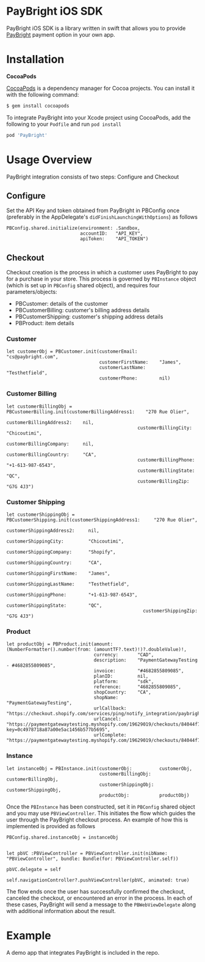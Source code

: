 PayBright iOS SDK
==============

PayBright iOS SDK is a library written in swift that allows you to provide [PayBright](https://paybright.com/) payment option in your own app.

Installation
============

<strong> CocoaPods </strong>

[CocoaPods](https://cocoapods.org/) is a dependency manager for Cocoa projects. You can install it with the following command:

```bash
$ gem install cocoapods
```

To integrate PayBright into your Xcode project using CocoaPods, add the following to your `Podfile` and run `pod install`
```ruby
pod 'PayBright'
```

Usage Overview
==============

PayBright integration consists of two steps: Configure and Checkout


## Configure

Set the API Key and token obtained from PayBright in PBConfig once (preferably in the AppDelegate's `didFinishLaunchingWithOptions`) as follows

```
PBConfig.shared.initialize(environment: .Sandbox, 
                           accountID:   "API_KEY", 
                           apiToken:    "API_TOKEN")
```

## Checkout

Checkout creation is the process in which a customer uses PayBright to pay for a purchase in your store. This process is governed by `PBInstance` object (which is set up in `PBConfig` shared object), and requires four parameters/objects:

- PBCustomer: details of the customer
- PBCustomerBilling: customer's billing address details
- PBCustomerShipping: customer's shipping address details
- PBProduct: item details


### Customer

```
let customerObj = PBCustomer.init(customerEmail:        "cs@paybright.com",
                                  customerFirstName:    "James",
                                  customerLastName:     "Testhetfield",
                                  customerPhone:        nil)
```

### Customer Billing

```
let customerBillingObj = PBCustomerBilling.init(customerBillingAddress1:    "270 Rue Olier",
                                                customerBillingAddress2:    nil,
                                                customerBillingCity:        "Chicoutimi",
                                                customerBillingCompany:     nil,
                                                customerBillingCountry:     "CA",
                                                customerBillingPhone:       "+1-613-987-6543",
                                                customerBillingState:       "QC",
                                                customerBillingZip:         "G7G 4J3")
```

### Customer Shipping

```
let customerShippingObj = PBCustomerShipping.init(customerShippingAddress1:     "270 Rue Olier",
                                                  customerShippingAddress2:     nil,
                                                  customerShippingCity:         "Chicoutimi",
                                                  customerShippingCompany:      "Shopify",
                                                  customerShippingCountry:      "CA",
                                                  customerShippingFirstName:    "James",
                                                  customerShippingLastName:     "Testhetfield",
                                                  customerShippingPhone:        "+1-613-987-6543",
                                                  customerShippingState:        "QC",
                                                  customerShippingZip:          "G7G 4J3")
```

### Product

```
let productObj = PBProduct.init(amount:         (NumberFormatter().number(from: (amountTF?.text)!)?.doubleValue)!,
                                currency:       "CAD",
                                description:    "PaymentGatewayTesting - #4682855809085",
                                invoice:        "#4682855809085",
                                planID:         nil,
                                platform:       "sdk",
                                reference:      "4682855809085",
                                shopCountry:    "CA",
                                shopName:       "PaymentGatewayTesting",
                                urlCallback:    "https://checkout.shopify.com/services/ping/notify_integration/paybright/19629019",
                                urlCancel:      "https://paymentgatewaytesting.myshopify.com/19629019/checkouts/84044f7a52ff18a84dd1f2b5cd46b387?key=0c4978718a87a00e5ac1456b577b5695",
                                urlComplete:    "https://paymentgatewaytesting.myshopify.com/19629019/checkouts/84044f7a52ff18a84dd1f2b5cd46b387/offsite_gateway_callback")
```

### Instance

```
let instanceObj = PBInstance.init(customerObj:          customerObj,
                                  customerBillingObj:   customerBillingObj,
                                  customerShippingObj:  customerShippingObj,
                                  productObj:           productObj)
```

Once the `PBInstance` has been constructed, set it in `PBConfig` shared object and you may use `PBViewController`. This initiates the flow which guides the user through the PayBright checkout process. An example of how this is implemented is provided as follows

```
PBConfig.shared.instanceObj = instanceObj


let pbVC :PBViewController = PBViewController.init(nibName: "PBViewController", bundle: Bundle(for: PBViewController.self))

pbVC.delegate = self

self.navigationController?.pushViewController(pbVC, animated: true)
```

The flow ends once the user has successfully confirmed the checkout, canceled the checkout, or encountered an error in the process. In each of these cases, PayBright will send a message to the `PBWebViewDelegate` along with additional information about the result.


Example
=======

A demo app that integrates PayBright is included in the repo.
